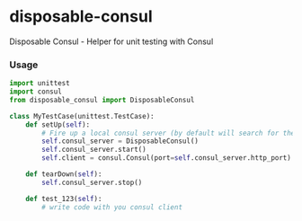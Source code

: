 # disposable-consul
Disposable Consul - Helper for unit testing with Consul


### Usage
```python
import unittest
import consul
from disposable_consul import DisposableConsul

class MyTestCase(unittest.TestCase):
    def setUp(self):
        # Fire up a local consul server (by default will search for the "consul" binary in path)
        self.consul_server = DisposableConsul()
        self.consul_server.start()
        self.client = consul.Consul(port=self.consul_server.http_port)

    def tearDown(self):
        self.consul_server.stop()

    def test_123(self):
        # write code with you consul client
```
